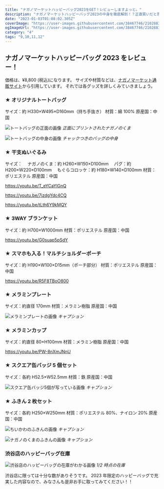 ```yaml
---
title: "ナガノマーケットハッピーバッグ2023をGET！レビューしますよっと。"
description: "ナガノマーケットハッピーバッグ2023の中身を徹底解剖！？正直買いだと思います。"
date: "2023-01-03T01:08:02.305Z"
coverImage: "https://user-images.githubusercontent.com/38467746/210288302-c07d9fb9-927c-41ce-8fca-4c0bbb62ae0d.jpeg"
ogImageUrl: "https://user-images.githubusercontent.com/38467746/210288302-c07d9fb9-927c-41ce-8fca-4c0bbb62ae0d.jpeg"
category: "4"
tags: "9,10,11,12"
---
```


## ナガノマーケットハッピーバッグ 2023 をレビュー！

価格は、¥8,800 (税込)になります。
サイズや材質などは、[ナガノマーケット通販サイト](https://nagano-market.jp/products/4582662923638)から引用しています。
それでは各グッズを詳しくみていきましょう。

### ★ オリジナルトートバッグ

サイズ：約 H330×W495×D160mm（持ち手抜き）
材質：綿 100%
原産国：中国

![トートバッグの正面の画像](https://user-images.githubusercontent.com/38467746/210239684-6fba934f-5069-45e4-920a-7a5c925e9c28.jpeg)
_正面にプリントされたナガノのくま_

![トートバッグの中身の画像](https://user-images.githubusercontent.com/38467746/210239688-d50579fe-8611-4440-85f4-2b1c3b6e4d12.jpeg)
_チャックつきのバッグの中身_

### ★ 干支ぬいぐるみ

サイズ：
　ナガノのくま：約 H260×W150×D100mm
　パグ：約 H200×W220×D100mm
　もぐらコロッケ：約 H180×W140×D100mm
材質：ポリエステル
原産国：中国

https://youtu.be/T_eYCaYlGnQ

https://youtu.be/7jzdgYdc4CQ

https://youtu.be/tLth6Y9kMQY

### ★ 3WAY ブランケット

サイズ：約 H700×W1000mm
材質：ポリエステル
原産国：中国

https://youtu.be/G0suap5pSdY

### ★ スマホも入る！マルチショルダーポーチ

サイズ：約 H190×W100×D15mm（ポーチ部分）
材質：ポリエステル
原産国：中国

https://youtu.be/R5F8TBoO800

### ★ メラミンプレート

サイズ：約直径 170mm
材質：メラミン樹脂
原産国：中国

![メラミンプレートの画像](https://user-images.githubusercontent.com/38467746/210239584-68d4ee10-e8b1-4a0f-b6b8-c4003165d74e.jpeg)
_キャプション_

### ★ メラミンカップ

サイズ：約直径 80×H100mm
材質：メラミン樹脂
原産国：中国

https://youtu.be/PW-8nXmJNnU

### ★ スクエア缶バッジ 5 個セット

サイズ：各約 H52.5×W52.5mm
材質：鉄
原産国：中国

![スクエア缶バッジ5個が写っている画像](https://user-images.githubusercontent.com/38467746/210239549-b306c9f5-d246-4cc2-8ba9-461587905cd0.jpeg)
_キャプション_

### ★ ふきん 2 枚セット

サイズ：各約 H250×W250mm
材質：ポリエステル 80%、ナイロン 20%
原産国：中国

![ちいかわのふきんの画像](https://user-images.githubusercontent.com/38467746/210239569-520206d1-32df-4065-9414-837ae63cb4bd.jpeg)
_キャプション_

![ナガノのくまのふきんの画像](https://user-images.githubusercontent.com/38467746/210239579-032b0935-ea39-4498-b013-39b14d4fda17.jpeg)
_キャプション_

### 渋谷店のハッピーバッグ在庫

![渋谷店のハッピーバッグの在庫がわかる画像](https://user-images.githubusercontent.com/38467746/210288304-38d8d80d-86b8-4cb3-9bb2-cb3ad0bb7d6e.jpeg)
_1/2 時点の在庫_

渋谷店に限っては十分な数がありそうです。
2023 年限定のハッピーバッグで充実した内容なので、みなさんも是非お手に取ってみてください！！
